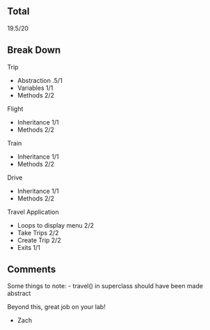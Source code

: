 ## Total

19.5/20

## Break Down

Trip

- Abstraction .5/1
- Variables 1/1
- Methods 2/2

Flight

- Inheritance 1/1
- Methods 2/2

Train

- Inheritance 1/1
- Methods 2/2

Drive

- Inheritance 1/1
- Methods 2/2

Travel Application

- Loops to display menu 2/2
- Take Trips 2/2
- Create Trip 2/2
- Exits 1/1

## Comments
Some things to note:
	- travel() in superclass should have been made abstract
	
Beyond this, great job on your lab!

- Zach